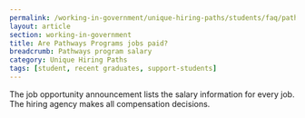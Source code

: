 ```yaml
---
permalink: /working-in-government/unique-hiring-paths/students/faq/pathways-program-salary
layout: article
section: working-in-government
title: Are Pathways Programs jobs paid?
breadcrumb: Pathways program salary
category: Unique Hiring Paths
tags: [student, recent graduates, support-students]
---
```


The job opportunity announcement lists the salary information for every job. The hiring agency makes all compensation decisions.
